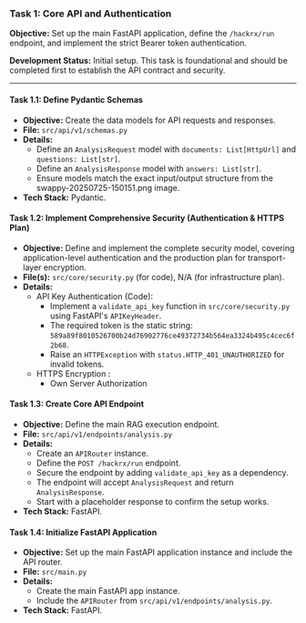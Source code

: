 ### Task 1: Core API and Authentication

**Objective:** Set up the main FastAPI application, define the `/hackrx/run` endpoint, and implement the strict Bearer token authentication.

**Development Status:** Initial setup. This task is foundational and should be completed first to establish the API contract and security.

---

#### Task 1.1: Define Pydantic Schemas

* **Objective:** Create the data models for API requests and responses.
* **File:** `src/api/v1/schemas.py`
* **Details:**
  * Define an `AnalysisRequest` model with `documents: List[HttpUrl]` and `questions: List[str]`.
  * Define an `AnalysisResponse` model with `answers: List[str]`.
  * Ensure models match the exact input/output structure from the swappy-20250725-150151.png image.
* **Tech Stack:** Pydantic.

#### Task 1.2: Implement Comprehensive Security (Authentication & HTTPS Plan)

* **Objective:** Define and implement the complete security model, covering application-level authentication and the production plan for transport-layer encryption.
* **File(s):** `src/core/security.py` (for code), N/A (for infrastructure plan).
* **Details:**
  * API Key Authentication (Code):
    * Implement a `validate_api_key` function in `src/core/security.py` using FastAPI's `APIKeyHeader`.
    * The required token is the static string: `589a89f8010526700b24d76902776ce49372734b564ea3324b495c4cec6f2b68`.
    * Raise an `HTTPException` with `status.HTTP_401_UNAUTHORIZED` for invalid tokens.
  * HTTPS Encryption :
    * Own Server Authorization

#### Task 1.3: Create Core API Endpoint

* **Objective:** Define the main RAG execution endpoint.
* **File:** `src/api/v1/endpoints/analysis.py`
* **Details:**
  * Create an `APIRouter` instance.
  * Define the `POST /hackrx/run` endpoint.
  * Secure the endpoint by adding `validate_api_key` as a dependency.
  * The endpoint will accept `AnalysisRequest` and return `AnalysisResponse`.
  * Start with a placeholder response to confirm the setup works.
* **Tech Stack:** FastAPI.

#### Task 1.4: Initialize FastAPI Application

* **Objective:** Set up the main FastAPI application instance and include the API router.
* **File:** `src/main.py`
* **Details:**
  * Create the main FastAPI app instance.
  * Include the `APIRouter` from `src/api/v1/endpoints/analysis.py`.
* **Tech Stack:** FastAPI.
